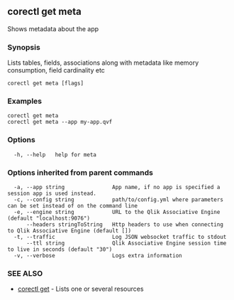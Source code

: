 ## corectl get meta

Shows metadata about the app

### Synopsis

Lists tables, fields, associations along with metadata like memory consumption, field cardinality etc

```
corectl get meta [flags]
```

### Examples

```
corectl get meta
corectl get meta --app my-app.qvf
```

### Options

```
  -h, --help   help for meta
```

### Options inherited from parent commands

```
  -a, --app string               App name, if no app is specified a session app is used instead.
  -c, --config string            path/to/config.yml where parameters can be set instead of on the command line
  -e, --engine string            URL to the Qlik Associative Engine (default "localhost:9076")
      --headers stringToString   Http headers to use when connecting to Qlik Associative Engine (default [])
  -t, --traffic                  Log JSON websocket traffic to stdout
      --ttl string               Qlik Associative Engine session time to live in seconds (default "30")
  -v, --verbose                  Logs extra information
```

### SEE ALSO

* [corectl get](corectl_get.md)	 - Lists one or several resources

